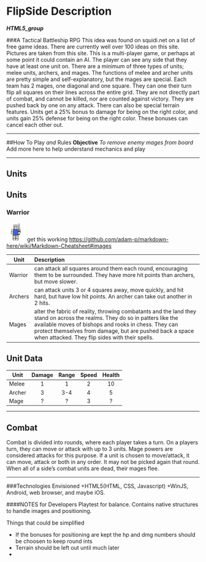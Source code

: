# FlipSide Description
***HTML5_group***

###A Tactical Battleship RPG
This idea was found on squidi.net on a list of free game ideas. 
There are currently well over 100 ideas on this site. Pictures are taken from this site. 
This is a multi-player game, or perhaps at some point it could contain an AI. The player can 
see any side that they have at least one unit on. There are a minimum of three types of units; 
melee units, archers, and mages. The functions of melee and archer units are pretty simple and 
self-explanatory, but the mages are special. Each team has 2 mages, one diagonal and one square. 
They can one their turn flip all squares on their lines across the entire grid. They are not 
directly part of combat, and cannot be killed, nor are counted against victory. They are pushed 
back by one on any attack. There can also be special terrain features. Units get a 25% bonus to 
damage for being on the right color, and units gain 25% defense for being on the right color. 
These bonuses can cancel each other out.

---

##How To Play *and* Rules
 **Objective**   _To remove enemy mages from board_ 
 Add more here to help understand mechanics and play


---
## Units

## Units

### Warrior
![warrior sprite](https://github.com/byui-acm/HTML5_group/blob/master/imgs/warrior.png "Warrior Sprite")
get this working https://github.com/adam-p/markdown-here/wiki/Markdown-Cheatsheet#images

| Unit          | Description    |
| ------------- |:-------------|
| Warrior     | can attack all squares around them each round, encouraging them to be surrounded. They have more hit points than archers, but move slower. |
| Archers   | can attack units 3 or 4 squares away, move quickly, and hit hard, but have low hit points. An archer can take out another in 2 hits. |
| Mages     | alter the fabric of reality, throwing combatants and the land they stand on across the realms. They do so in patters like the available moves of bishops and rooks in chess. They can protect themselves from damage, but are pushed back a space when attacked. They flip sides with their spells. |

## Unit Data
|Unit            | Damage | Range  | Speed  | Health | 
|--------------- |:------:|:------:|:------:|:------:|
| Melee          | 1      | 1      | 2      | 10     |
| Archer         | 3      | 3-4    | 4      | 5      |
| Mage           | ?      | ?      | 3      | ?      |

---

## Combat
Combat is divided into rounds, where each player takes a turn. 
On a players turn, they can move or attack with up to 3 units. 
Mage powers are considered attacks for this purpose. If a unit is 
chosen to move/attack, it can move, attack or both in any order. 
It may not be picked again that round. When all of a side’s combat 
units are dead, their mages flee.



---
###Technologies Envisioned
+HTML5(HTML, CSS, Javascript)
+WinJS, Android, web browser, and maybe iOS.

####NOTES for Developers
Playtest for balance.
Contains native structures to handle images and positioning.

Things that could be  simplified
* If the bonuses for positioning are kept the hp and dmg numbers should be choosen to keep round ints
* Terrain should be left out until much later
* 

